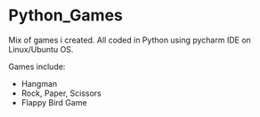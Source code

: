 # Python_Games

Mix of games i created. All coded in Python using pycharm IDE on Linux/Ubuntu OS.

Games include:

- Hangman
- Rock, Paper, Scissors
- Flappy Bird Game
